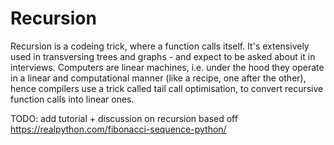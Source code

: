 # Recursion
Recursion is a codeing trick, where a function calls itself.
It's extensively used in transversing trees and graphs - and expect to be asked about it
in interviews.
Computers are linear machines, i.e. under the hood they operate in a linear and computational manner 
(like a recipe, one after the other), hence compilers use a trick called tail call optimisation, to
convert recursive function calls into linear ones.

TODO: add tutorial + discussion on recursion based off https://realpython.com/fibonacci-sequence-python/